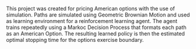 This project was created for pricing American options with the use of simulation. Paths are simulated using Geometric Brownian Motion and used as learning environment for a reinforcement learning agent. The agent trains repeatedly using a Markoc Decision Process that formats each path as an American Option. The resulting learned policy is then the estimated optimal stopping time for the options exercise boundary.
